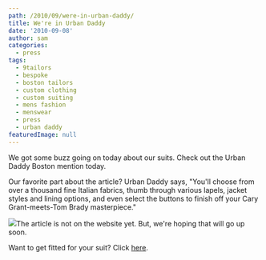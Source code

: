```yaml
---
path: /2010/09/were-in-urban-daddy/
title: We're in Urban Daddy
date: '2010-09-08'
author: sam
categories:
  - press
tags:
  - 9tailors
  - bespoke
  - boston tailors
  - custom clothing
  - custom suiting
  - mens fashion
  - menswear
  - press
  - urban daddy
featuredImage: null
---
```

We got some buzz going on today about our suits. Check out the Urban Daddy Boston mention today.

Our favorite part about the article? Urban Daddy says, "You'll choose from over a thousand fine Italian fabrics, thumb through various lapels, jacket styles and lining options, and even select the buttons to finish off your Cary Grant-meets-Tom Brady masterpiece."

[![](http://3.bp.blogspot.com/_RlJ3L7W6dBw/TIfmxJr1UpI/AAAAAAAAIjM/jUA_Axj_Y-g/s400/urbandaddy.jpg)](http://www.urbandaddy.com/home/bos)The article is not on the website yet. But, we're hoping that will go up soon.

Want to get fitted for your suit? Click [here](https://spreadsheets.google.com/viewform?key=0Arw_UaSrhyAecEZBaHJUN2dWbXJDSmw5UHVIUWlUVkE&hl=en#gid=0).